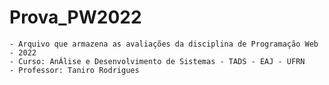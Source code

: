 # Prova_PW2022
    - Arquivo que armazena as avaliações da disciplina de Programação Web - 2022
    - Curso: AnÁlise e Desenvolvimento de Sistemas - TADS - EAJ - UFRN
    - Professor: Taniro Rodrigues
